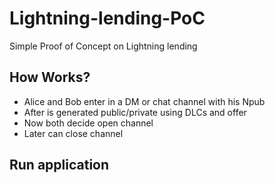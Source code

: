 # Lightning-lending-PoC
Simple Proof of Concept on Lightning lending

## How Works?

- Alice and Bob enter in a DM or chat channel with his Npub 
- After is generated public/private using DLCs and offer
- Now both decide open channel
- Later can close channel

## Run application

